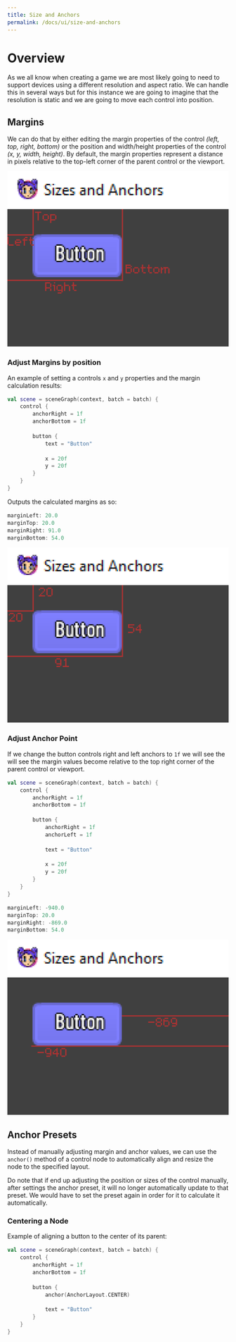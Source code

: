```yaml
---
title: Size and Anchors
permalink: /docs/ui/size-and-anchors
---
```


# Overview

As we all know when creating a game we are most likely going to need to support devices using a different resolution and aspect ratio. We can handle this in several ways but for this instance we are going to imagine that the resolution is static and we are going to move each control into position.

## Margins

We can do that by either editing the margin properties of the control _(left, top, right, bottom)_ or the position and width/height properties of the control _(x, y, width, height)_.
By default, the margin properties represent a distance in pixels relative to the top-left corner of the parent control or the viewport.

![margin types](/assets/images/ui/margins-names-button.png)

### Adjust Margins by position

An example of setting a controls `x` and `y` properties and the margin calculation results:

```kotlin
val scene = sceneGraph(context, batch = batch) {
    control {
        anchorRight = 1f
        anchorBottom = 1f

        button {
            text = "Button"

            x = 20f
            y = 20f
        }
    }
}
```

Outputs the calculated margins as so:

```kotlin
marginLeft: 20.0
marginTop: 20.0
marginRight: 91.0
marginBottom: 54.0
```

![margin values example](/assets/images/ui/margins-button.png)

### Adjust Anchor Point

If we change the button controls right and left anchors to `1f` we will see the will see the margin values become relative to the top right corner of the parent control or viewport.

```kotlin
val scene = sceneGraph(context, batch = batch) {
    control {
        anchorRight = 1f
        anchorBottom = 1f

        button {
            anchorRight = 1f
            anchorLeft = 1f

            text = "Button"

            x = 20f
            y = 20f
        }
    }
}
```

```kotlin
marginLeft: -940.0
marginTop: 20.0
marginRight: -869.0
marginBottom: 54.0
```

![margin top right example](/assets/images/ui/margins-top-right-button.png)

## Anchor Presets

Instead of manually adjusting margin and anchor values, we can use the `anchor()` method of a control node to automatically align and resize the node to the specified layout.

Do note that if end up adjusting the position or sizes of the control manually, after settings the anchor preset, it will no longer automatically update to that preset. We would have to set the preset again in order for it to calculate it automatically.

### Centering a Node

Example of aligning a button to the center of its parent:

```kotlin
val scene = sceneGraph(context, batch = batch) {
    control {
        anchorRight = 1f
        anchorBottom = 1f

        button {
            anchor(AnchorLayout.CENTER)

            text = "Button"
        }
    }
}
```
